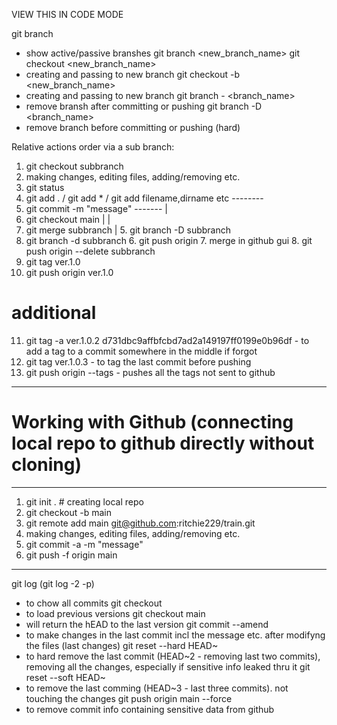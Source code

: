 VIEW THIS IN CODE MODE

git branch
  - show active/passive branshes
git branch <new_branch_name>
git checkout <new_branch_name>
  - creating and passing to new branch
git checkout -b <new_branch_name>
  - creating and passing to new branch
git branch - <branch_name>
  - remove bransh after committing or pushing
git branch -D <branch_name>
  - remove branch before committing or pushing (hard)


Relative actions order via a sub branch:

1. git checkout subbranch
2. making changes, editing files, adding/removing etc.
3. git status
4. git add . / git add * / git add filename,dirname etc   --------
5. git commit -m "message"   -------				  |
6. git checkout main                |				  |
7. git merge subbranch              |				  5. git branch -D subbranch
8. git branch -d subbranch	    6. git push origin
				    7. merge in github gui 
                                    8. git push origin --delete subbranch
9. git tag ver.1.0
10. git push origin ver.1.0

# additional
11. git tag -a ver.1.0.2 d731dbc9affbfcbd7ad2a149197ff0199e0b96df - to add a tag to a commit somewhere in the middle if forgot
12. git tag ver.1.0.3 - to tag the last commit before pushing
13. git push origin --tags   - pushes all the tags not sent to github

------------------
# Working with Github (connecting local repo to github directly without cloning)
------------------
1. git init . # creating local repo
2. git checkout -b main
3. git remote add main git@github.com:ritchie229/train.git
4. making changes, editing files, adding/removing etc.
5. git commit -a -m "message"
6. git push -f origin main
------------------ 




git log (git log -2 -p)
  - to chow all commits
git checkout <hash from git log>
  - to load previous versions
git checkout main
  - will return the hEAD to the last version
git commit --amend
  - to make changes in the last commit incl the message etc. after modifyng the files (last changes)
git reset --hard HEAD~
  - to hard remove the last commit (HEAD~2 - removing last two commits), removing all the changes, especially if sensitive info leaked thru it
git reset --soft HEAD~
  - to remove the last comming (HEAD~3 - last three commits). not touching the changes
git push origin main --force
  - to remove commit info containing sensitive data from github
